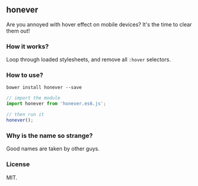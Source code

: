 ## honever
Are you annoyed with hover effect on mobile devices? It's the time to clear them out!

### How it works?

Loop through loaded stylesheets, and remove all `:hover` selectors.

### How to use?

```
bower install honever --save
```

```javascript
// import the module
import honever from 'honever.es6.js';

// then run it
honever();
```

### Why is the name so strange?

Good names are taken by other guys.

### License

MIT.
